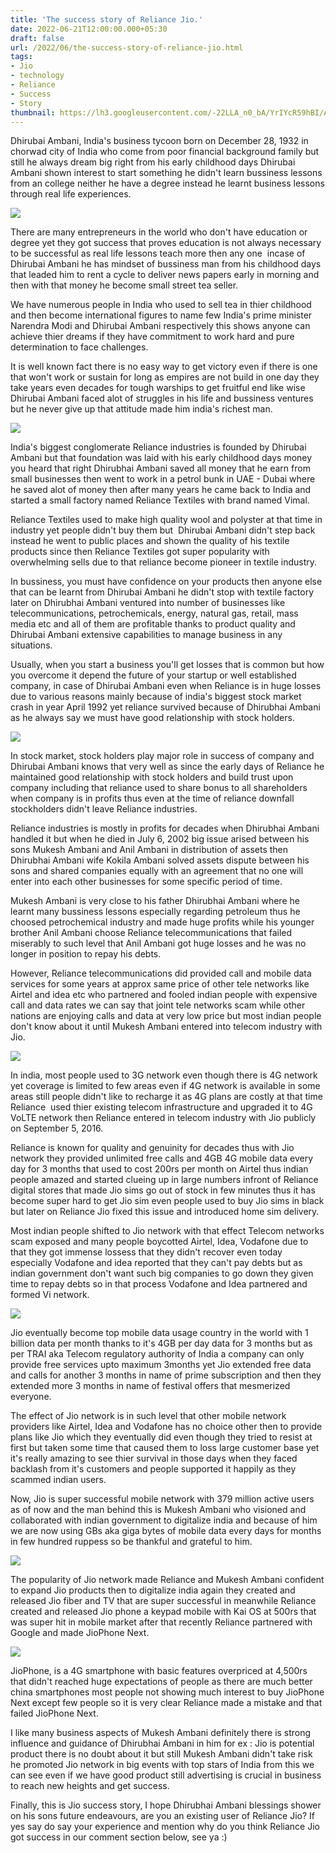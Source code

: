 ```yaml
---
title: 'The success story of Reliance Jio.'
date: 2022-06-21T12:00:00.000+05:30
draft: false
url: /2022/06/the-success-story-of-reliance-jio.html
tags: 
- Jio
- technology
- Reliance
- Success
- Story
thumbnail: https://lh3.googleusercontent.com/-22LLA_n0_bA/YrIYcR59hBI/AAAAAAAAMA4/B7s4FPSOWAcqUnzxz9H1GPMG019CBpOMwCNcBGAsYHQ/s1600/1655838827866315-0.png
---
```


  

  

Dhirubai Ambani, India's business tycoon born on December 28, 1932 in chorwad city of India who come from poor financial background family but still he always dream big right from his early childhood days Dhirubai Ambani shown interest to start something he didn't learn bussiness lessons from an college neither he have a degree instead he learnt business lessons through real life experiences.

  

 ![](https://lh3.googleusercontent.com/-32JRCJqzDq8/YrImdOS-POI/AAAAAAAAMBY/CU0DI-vprRgiXgLEyr0PkQGRIknooeWRgCNcBGAsYHQ/s1600/1655842416153334-0.png) 

  

There are many entrepreneurs in the world who don't have education or degree yet they got success that proves education is not always necessary to be successful as real life lessons teach more then any one  incase of Dhirubai Ambani he has mindset of bussiness man from his childhood days that leaded him to rent a cycle to deliver news papers early in morning and then with that money he become small street tea seller.

  

We have numerous people in India who used to sell tea in thier childhood and then become international figures to name few India's prime minister Narendra Modi and Dhirubai Ambani respectively this shows anyone can achieve thier dreams if they have commitment to work hard and pure determination to face challenges.

  

It is well known fact there is no easy way to get victory even if there is one that won't work or sustain for long as empires are not build in one day they take years even decades for tough warships to get fruitful end like wise Dhirubai Ambani faced alot of struggles in his life and bussiness ventures but he never give up that attitude made him india's richest man.

  

 ![](https://lh3.googleusercontent.com/-mNMiwyhvuWI/YrImb1hJcdI/AAAAAAAAMBU/CN9k7kkC45UY8_Ltij5ArbYJUj0ACvjIwCNcBGAsYHQ/s1600/1655842412488372-1.png) 

  

India's biggest conglomerate Reliance industries is founded by Dhirubai Ambani but that foundation was laid with his early childhood days money you heard that right Dhirubhai Ambani saved all money that he earn from small businesses then went to work in a petrol bunk in UAE - Dubai where he saved alot of money then after many years he came back to India and started a small factory named Reliance Textiles with brand named Vimal.

  

Reliance Textiles used to make high quality wool and polyster at that time in industry yet people didn't buy them but  Dhirubai Ambani didn't step back instead he went to public places and shown the quality of his textile products since then Reliance Textiles got super popularity with overwhelming sells due to that reliance become pioneer in textile industry.

  

In bussiness, you must have confidence on your products then anyone else that can be learnt from Dhirubai Ambani he didn't stop with textile factory later on Dhirubhai Ambani ventured into number of businesses like  telecommunications, petrochemicals, energy, natural gas, retail, mass media etc and all of them are profitable thanks to product quality and Dhirubai Ambani extensive capabilities to manage business in any situations.

  

Usually, when you start a business you'll get losses that is common but how you overcome it depend the future of your startup or well established company, in case of Dhirubai Ambani even when Reliance is in huge losses due to various reasons mainly because of india's biggest stock market crash in year April 1992 yet reliance survived because of Dhirubhai Ambani as he always say we must have good relationship with stock holders.

  

 ![](https://lh3.googleusercontent.com/-I96jG3kqPgA/YrImbGyRL0I/AAAAAAAAMBQ/rcTFBG-G6qQQM8rxcsRSuf0Eyg_jIP6jgCNcBGAsYHQ/s1600/1655842408395107-2.png) 

  

  

In stock market, stock holders play major role in success of company and Dhirubai Ambani knows that very well as since the early days of Reliance he maintained good relationship with stock holders and build trust upon company including that reliance used to share bonus to all shareholders when company is in profits thus even at the time of reliance downfall stockholders didn't leave Reliance industries.

  

Reliance industries is mostly in profits for decades when Dhirubhai Ambani handled it but when he died in July 6, 2002 big issue arised between his sons Mukesh Ambani and Anil Ambani in distribution of assets then Dhirubhai Ambani wife Kokila Ambani solved assets dispute between his sons and shared companies equally with an agreement that no one will enter into each other businesses for some specific period of time.

  

Mukesh Ambani is very close to his father Dhirubhai Ambani where he learnt many bussiness lessons especially regarding petroleum thus he choosed petrochemical industry and made huge profits while his younger brother Anil Ambani choose Reliance telecommunications that failed miserably to such level that Anil Ambani got huge losses and he was no longer in position to repay his debts.

  

However, Reliance telecommunications did provided call and mobile data services for some years at approx same price of other tele networks like Airtel and idea etc who partnered and fooled indian people with expensive call and data rates we can say that joint tele networks scam while other nations are enjoying calls and data at very low price but most indian people don't know about it until Mukesh Ambani entered into telecom industry with Jio.

  

 ![](https://lh3.googleusercontent.com/-Lt-1x4EFogE/YrImZ-iVQSI/AAAAAAAAMBM/HOQvDb-WJxYNwJ3QsK0Mf2W0IfME7dE4ACNcBGAsYHQ/s1600/1655842402934263-3.png) 

  

  

In india, most people used to 3G network even though there is 4G network yet coverage is limited to few areas even if 4G network is available in some areas still people didn't like to recharge it as 4G plans are costly at that time Reliance  used thier existing telecom infrastructure and upgraded it to 4G VoLTE network then Reliance entered in telecom industry with Jio publicly on September 5, 2016.

  

Reliance is known for quality and genuinity for decades thus with Jio network they provided unlimited free calls and 4GB 4G mobile data every day for 3 months that used to cost 200rs per month on Airtel thus indian people amazed and started clueing up in large numbers infront of Reliance digital stores that made Jio sims go out of stock in few minutes thus it has become super hard to get Jio sim even people used to buy Jio sims in black but later on Reliance Jio fixed this issue and introduced home sim delivery.

  

Most indian people shifted to Jio network with that effect Telecom networks scam exposed and many people boycotted Airtel, Idea, Vodafone due to that they got immense lossess that they didn't recover even today especially Vodafone and idea reported that they can't pay debts but as indian government don't want such big companies to go down they given time to repay debts so in that process Vodafone and Idea partnered and formed Vi network.

  

 ![](https://lh3.googleusercontent.com/-6XoI8FY-6SE/YrImYjH8PpI/AAAAAAAAMBI/cTyzOqRINfMIWNsP4HVyidOzolg1FVHYQCNcBGAsYHQ/s1600/1655842399066503-4.png) 

  

Jio eventually become top mobile data usage country in the world with 1 billion data per month thanks to it's 4GB per day data for 3 months but as per TRAI aka Telecom regulatory authority of India a company can only provide free services upto maximum 3months yet Jio extended free data and calls for another 3 months in name of prime subscription and then they extended more 3 months in name of festival offers that mesmerized everyone.

  

The effect of Jio network is in such level that other mobile network providers like Airtel, Idea and Vodafone has no choice other then to provide plans like Jio which they eventually did even though they tried to resist at first but taken some time that caused them to loss large customer base yet it's really amazing to see thier survival in those days when they faced backlash from it's customers and people supported it happily as they scammed indian users.

  

Now, Jio is super successful mobile network with 379 million active users as of now and the man behind this is Mukesh Ambani who visioned and collaborated with indian government to digitalize india and because of him we are now using GBs aka giga bytes of mobile data every days for months in few hundred ruppess so be thankful and grateful to him.

  

 ![](https://lh3.googleusercontent.com/-v3tuOuS2q3s/YrImXgUpknI/AAAAAAAAMBE/0RDFpYIXN843qwxS-oM0pAOGx7p6JgDNwCNcBGAsYHQ/s1600/1655842395052474-5.png) 

  

The popularity of Jio network made Reliance and Mukesh Ambani confident to expand Jio products then to digitalize india again they created and released Jio fiber and TV that are super successful in meanwhile Reliance created and released Jio phone a keypad mobile with Kai OS at 500rs that was super hit in mobile market after that recently Reliance partnered with Google and made JioPhone Next.

  

 ![](https://lh3.googleusercontent.com/-RSLO5ioiLIc/YrImWtgFPtI/AAAAAAAAMBA/QibbXh9Y-cs_GqakytZo0vIw-_I1bM_JACNcBGAsYHQ/s1600/1655842390335742-6.png) 

  

JioPhone, is a 4G smartphone with basic features overpriced at 4,500rs that didn't reached huge expectations of people as there are much better china smartphones most people not showing much interest to buy JioPhone Next except few people so it is very clear Reliance made a mistake and that failed JioPhone Next.  

  

I like many business aspects of Mukesh Ambani definitely there is strong influence and guidance of Dhirubhai Ambani in him for ex : Jio is potential product there is no doubt about it but still Mukesh Ambani didn't take risk he promoted Jio network in big events with top stars of India from this we can see even if we have good product still advertising is crucial in business to reach new heights and get success.

  

Finally, this is Jio success story, I hope Dhirubhai Ambani blessings shower on his sons future endeavours, are you an existing user of Reliance Jio? If yes say do say your experience and mention why do you think Reliance Jio got success in our comment section below, see ya :)